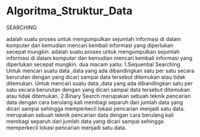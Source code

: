 # Algoritma_Struktur_Data
SEARCHING

adalah suatu proses untuk mengumpulkan sejumlah informasi di dalam komputer dan kemudian mencari kembali informasi yang diperlukan secepat mungkin.
adalah suatu proses untuk mengumpulkan sejumlah informasi di dalam komputer 
dan kemudian mencari kembali informasi yang diperlukan secepat mungkin.
dua macam yaitu:
1.Sequential Searching
Untuk mencari suatu data ,data yang ada dibandingkan satu per satu secara berurutan dengan yang dicari sampai data tersebut ditemukan atau tidak ditemukan.
Untuk mencari suatu data ,data yang ada dibandingkan satu per satu secara 
berurutan dengan yang dicari sampai data tersebut ditemukan atau tidak ditemukan.
2.Binary Search 
merupakan sebuah teknik pencarian data dengan cara berulang kali membagi separuh dari jumlah data yang dicari sampai sehingga memperkecil lokasi pencarian menjadi satu data.
merupakan sebuah teknik pencarian data dengan cara berulang kali membagi separuh
dari jumlah data yang dicari sampai sehingga memperkecil lokasi pencarian menjadi 
satu data.
